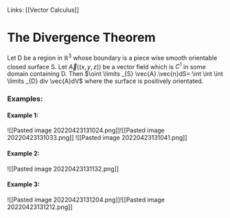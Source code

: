 Links: [[Vector Calculus]]

# The Divergence Theorem
Let D be a region in $\mathbb{R}^{3}$ whose boundary is a piece wise smooth orientable closed surface S. Let $\vec{A}((x, y, z))$ be a vector field which is $C ^{1}$ in some domain containing D. Then $\oint \limits _{S} \vec{A}.\vec{n}dS= \int \int \int \limits _{D} div \vec{A}dV$ where the surface is positively orientated.

### Examples:
#### Example 1:
![[Pasted image 20220423131024.png]]![[Pasted image 20220423131033.png]]
![[Pasted image 20220423131041.png]]

#### Example 2:
![[Pasted image 20220423131132.png]]

#### Example 3:
![[Pasted image 20220423131204.png]]![[Pasted image 20220423131212.png]]